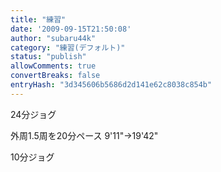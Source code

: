 ```yaml
---
title: "練習"
date: '2009-09-15T21:50:08'
author: "subaru44k"
category: "練習(デフォルト)"
status: "publish"
allowComments: true
convertBreaks: false
entryHash: "3d345606b5686d2d141e62c8038c854b"
---
```

24分ジョグ

外周1.5周を20分ペース
9'11"→19'42"

10分ジョグ
